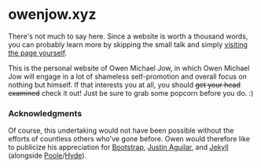 # owenjow.xyz
There's not much to say here. Since a website is worth a thousand words, you can probably learn more by skipping the small talk and simply [visiting the page yourself](http://owenjow.xyz).

This is the personal website of Owen Michael Jow, in which Owen Michael Jow will engage in a lot of shameless self-promotion and overall focus on nothing but himself. If that interests you at all, you should ~~get your head examined~~ check it out! Just be sure to grab some popcorn before you do. :)

### Acknowledgments
Of course, this undertaking would not have been possible without the efforts of countless others who've gone before. Owen would therefore like to publicize his appreciation for [Bootstrap](http://getbootstrap.com/), [Justin Aguilar](http://www.justinaguilar.com/animations/index.html), and [Jekyll](https://jekyllrb.com/) (alongside [Poole](http://getpoole.com/)/[Hyde](http://hyde.getpoole.com/)).
